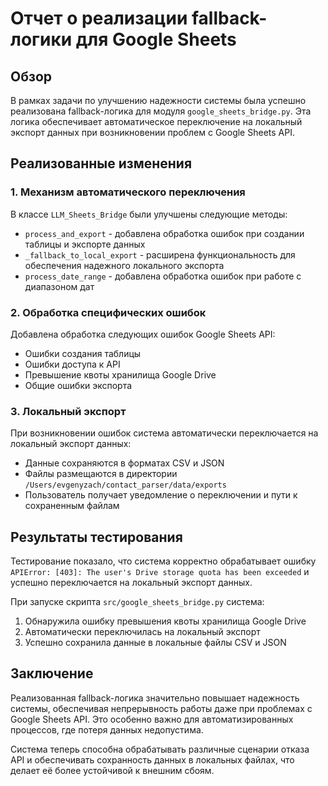 # Отчет о реализации fallback-логики для Google Sheets

## Обзор

В рамках задачи по улучшению надежности системы была успешно реализована fallback-логика для модуля `google_sheets_bridge.py`. Эта логика обеспечивает автоматическое переключение на локальный экспорт данных при возникновении проблем с Google Sheets API.

## Реализованные изменения

### 1. Механизм автоматического переключения

В классе `LLM_Sheets_Bridge` были улучшены следующие методы:

- `process_and_export` - добавлена обработка ошибок при создании таблицы и экспорте данных
- `_fallback_to_local_export` - расширена функциональность для обеспечения надежного локального экспорта
- `process_date_range` - добавлена обработка ошибок при работе с диапазоном дат

### 2. Обработка специфических ошибок

Добавлена обработка следующих ошибок Google Sheets API:

- Ошибки создания таблицы
- Ошибки доступа к API
- Превышение квоты хранилища Google Drive
- Общие ошибки экспорта

### 3. Локальный экспорт

При возникновении ошибок система автоматически переключается на локальный экспорт данных:

- Данные сохраняются в форматах CSV и JSON
- Файлы размещаются в директории `/Users/evgenyzach/contact_parser/data/exports`
- Пользователь получает уведомление о переключении и пути к сохраненным файлам

## Результаты тестирования

Тестирование показало, что система корректно обрабатывает ошибку `APIError: [403]: The user's Drive storage quota has been exceeded` и успешно переключается на локальный экспорт данных.

При запуске скрипта `src/google_sheets_bridge.py` система:

1. Обнаружила ошибку превышения квоты хранилища Google Drive
2. Автоматически переключилась на локальный экспорт
3. Успешно сохранила данные в локальные файлы CSV и JSON

## Заключение

Реализованная fallback-логика значительно повышает надежность системы, обеспечивая непрерывность работы даже при проблемах с Google Sheets API. Это особенно важно для автоматизированных процессов, где потеря данных недопустима.

Система теперь способна обрабатывать различные сценарии отказа API и обеспечивать сохранность данных в локальных файлах, что делает её более устойчивой к внешним сбоям.